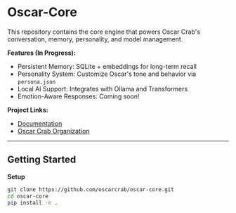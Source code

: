#  Oscar-Core

This repository contains the core engine that powers Oscar Crab's conversation, memory, personality, and model management.

**Features (In Progress):**
- Persistent Memory: SQLite + embeddings for long-term recall
- Personality System: Customize Oscar's tone and behavior via `persona.json`
- Local AI Support: Integrates with Ollama and Transformers
- Emotion-Aware Responses: Coming soon!

**Project Links:**
- [Documentation](https://github.com/oscarcrab/oscar-docs)  
- [Oscar Crab Organization](https://github.com/oscarcrab)  

---

## Getting Started
**Setup**

```bash
git clone https://github.com/oscarcrab/oscar-core.git
cd oscar-core
pip install -e .
```